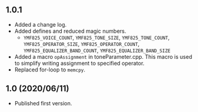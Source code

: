 ## 1.0.1

- Added a change log.
- Added defines and reduced magic numbers.
  - `YMF825_VOICE_COUNT`, `YMF825_TONE_SIZE`, `YMF825_TONE_COUNT`, `YMF825_OPERATOR_SIZE`, `YMF825_OPERATOR_COUNT`, `YMF825_EQUALIZER_BAND_COUNT`, `YMF825_EQUALIZER_BAND_SIZE`
- Added a macro `opAssignment` in toneParameter.cpp. This macro is used to simplify writing assignment to specified operator.
- Replaced for-loop to `memcpy`.

## 1.0 (2020/06/11)

- Published first version.
